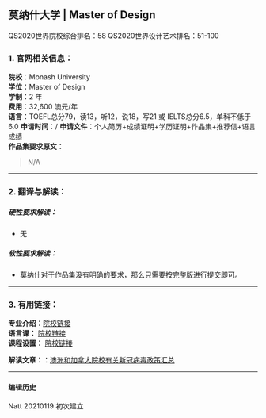 ## 莫纳什大学 | Master of Design

QS2020世界院校综合排名：58
QS2020世界设计艺术排名：51-100


### 1. 官网相关信息：

**院校**：Monash University    
**学位**：Master of Design  
**学制**：2 年  
**费用**：32,600 澳元/年  
**语言**：TOEFL总分79，读13，听12，说18，写21 或 IELTS总分6.5，单科不低于6.0
**申请时间**：/
**申请文件**：个人简历+成绩证明+学历证明+作品集+推荐信+语言成绩  
**作品集要求原文：**   

> N/A


---


### 2. 翻译与解读：

##### 硬性要求解读：
- 无



##### 软性要求解读：
- 莫纳什对于作品集没有明确的要求，那么只需要按完整版进行提交即可。

---


### 3. 有用链接：

**专业介绍：**[院校链接](https://www.monash.edu/study/courses/find-a-course/2021/design-f6002)  
**语言课：** [院校链接](https://www.monashcollege.edu.au/courses/english?_ga=2.27685630.31348097.1552965959-170075504.1550210458)  
**课程设置：** [院校链接](https://www.monash.edu/study/courses/find-a-course/2021/design-f6002?domestic=true#course-structure-3)  

**解读文章：**：[澳洲和加拿大院校有关新冠病毒政策汇总](http://www.makebi.net/36870.html)  




---


#### 编辑历史

Natt 20210119 初次建立  

